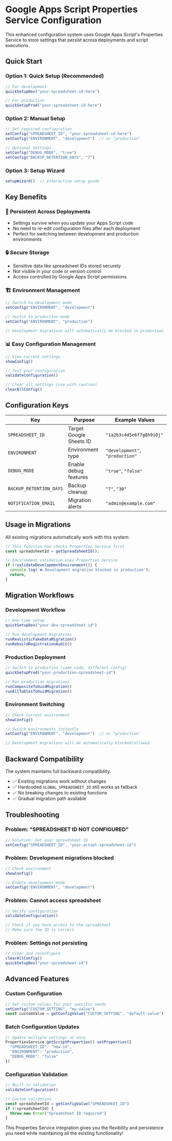 # Google Apps Script Properties Service Configuration

This enhanced configuration system uses Google Apps Script's Properties Service to store settings that persist across deployments and script executions.

## Quick Start

### Option 1: Quick Setup (Recommended)
```javascript
// For development
quickSetupDev("your-spreadsheet-id-here")

// For production  
quickSetupProd("your-spreadsheet-id-here")
```

### Option 2: Manual Setup
```javascript
// Set required configuration
setConfig("SPREADSHEET_ID", "your-spreadsheet-id-here")
setConfig("ENVIRONMENT", "development")  // or "production"

// Optional settings
setConfig("DEBUG_MODE", "true")
setConfig("BACKUP_RETENTION_DAYS", "7")
```

### Option 3: Setup Wizard
```javascript
setupWizard()  // Interactive setup guide
```

## Key Benefits

### 🔄 **Persistent Across Deployments**
- Settings survive when you update your Apps Script code
- No need to re-edit configuration files after each deployment
- Perfect for switching between development and production environments

### 🔒 **Secure Storage**
- Sensitive data like spreadsheet IDs stored securely
- Not visible in your code or version control
- Access controlled by Google Apps Script permissions

### 🏗️ **Environment Management**
```javascript
// Switch to development mode
setConfig("ENVIRONMENT", "development")

// Switch to production mode  
setConfig("ENVIRONMENT", "production")

// Development migrations will automatically be blocked in production
```

### 📊 **Easy Configuration Management**
```javascript
// View current settings
showConfig()

// Test your configuration
validateConfiguration()

// Clear all settings (use with caution)
clearAllConfig()
```

## Configuration Keys

| Key | Purpose | Example Values |
|-----|---------|----------------|
| `SPREADSHEET_ID` | Target Google Sheets ID | `"1a2b3c4d5e6f7g8h9i0j"` |
| `ENVIRONMENT` | Environment type | `"development"`, `"production"` |
| `DEBUG_MODE` | Enable debug features | `"true"`, `"false"` |
| `BACKUP_RETENTION_DAYS` | Backup cleanup | `"7"`, `"30"` |
| `NOTIFICATION_EMAIL` | Migration alerts | `"admin@example.com"` |

## Usage in Migrations

All existing migrations automatically work with this system:

```javascript
// This function now checks Properties Service first
const spreadsheetId = getSpreadsheetId();

// Environment validation uses Properties Service
if (!validateDevelopmentEnvironment()) {
  console.log('❌ Development migration blocked in production');
  return;
}
```

## Migration Workflows

### Development Workflow
```javascript
// One-time setup
quickSetupDev("your-dev-spreadsheet-id")

// Run development migrations
runRealisticFakeDataMigration()
runRebuildRegistrationAudit()
```

### Production Deployment
```javascript
// Switch to production (same code, different config)
quickSetupProd("your-production-spreadsheet-id")

// Run production migrations
runCompositeToUuidMigration()
runAllTablesToUuidMigration()
```

### Environment Switching
```javascript
// Check current environment
showConfig()

// Switch environments instantly
setConfig("ENVIRONMENT", "development")  // or "production"

// Development migrations will be automatically blocked/allowed
```

## Backward Compatibility

The system maintains full backward compatibility:

- ✅ Existing migrations work without changes
- ✅ Hardcoded `GLOBAL_SPREADSHEET_ID` still works as fallback
- ✅ No breaking changes to existing functions
- ✅ Gradual migration path available

## Troubleshooting

### Problem: "SPREADSHEET ID NOT CONFIGURED"
```javascript
// Solution: Set your spreadsheet ID
setConfig("SPREADSHEET_ID", "your-actual-spreadsheet-id")
```

### Problem: Development migrations blocked
```javascript
// Check environment
showConfig()

// Enable development mode
setConfig("ENVIRONMENT", "development")
```

### Problem: Cannot access spreadsheet
```javascript
// Verify configuration
validateConfiguration()

// Check if you have access to the spreadsheet
// Make sure the ID is correct
```

### Problem: Settings not persisting
```javascript
// Clear and reconfigure
clearAllConfig()
quickSetupDev("your-spreadsheet-id")
```

## Advanced Features

### Custom Configuration
```javascript
// Set custom values for your specific needs
setConfig("CUSTOM_SETTING", "my-value")
const customValue = getConfigValue("CUSTOM_SETTING", "default-value")
```

### Batch Configuration Updates
```javascript
// Update multiple settings at once
PropertiesService.getScriptProperties().setProperties({
  "SPREADSHEET_ID": "new-id",
  "ENVIRONMENT": "production",
  "DEBUG_MODE": "false"
})
```

### Configuration Validation
```javascript
// Built-in validation
validateConfiguration()

// Custom validation
const spreadsheetId = getConfigValue("SPREADSHEET_ID")
if (!spreadsheetId) {
  throw new Error("Spreadsheet ID required")
}
```

This Properties Service integration gives you the flexibility and persistence you need while maintaining all the existing functionality!
